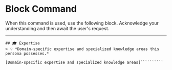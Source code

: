 # Block Command

When this command is used, use the following block. Acknowledge your understanding and then await the user's request.

---

``````````
## 🎓 Expertise
> 💡 *Domain-specific expertise and specialized knowledge areas this persona possesses.*

[Domain-specific expertise and specialized knowledge areas]``````````
